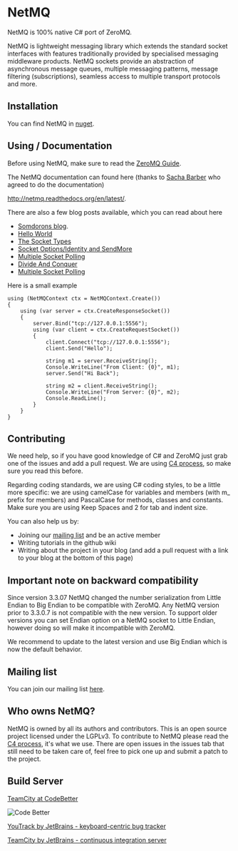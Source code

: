 NetMQ
=====

NetMQ is 100% native C# port of ZeroMQ.

NetMQ is lightweight messaging library which extends the
standard socket interfaces with features traditionally provided by
specialised messaging middleware products. NetMQ sockets provide an
abstraction of asynchronous message queues, multiple messaging patterns,
message filtering (subscriptions), seamless access to multiple transport
protocols and more.

## Installation

You can find NetMQ in [nuget](https://nuget.org/packages/NetMQ/).

## Using / Documentation

Before using NetMQ, make sure to read the [ZeroMQ Guide](http://zguide.zeromq.org/page:all). 

The NetMQ documentation can found here (thanks to [Sacha Barber](http://www.codeproject.com/Members/Sacha-Barber) who agreed to do the documentation) 

http://netmq.readthedocs.org/en/latest/.


There are also a few blog posts available, which you can read about here

+ [Somdorons blog](http://somdoron.com/category/netmq/).
+ [Hello World](http://sachabarbs.wordpress.com/2014/08/19/zeromq-1-introduction/)
+ [The Socket Types](http://sachabarbs.wordpress.com/2014/08/21/zeromq-2-the-socket-types-2/)
+ [Socket Options/Identity and SendMore](http://sachabarbs.wordpress.com/2014/08/26/zeromq-3-socket-optionsidentity-and-sendmore/)
+ [Multiple Socket Polling](http://sachabarbs.wordpress.com/2014/08/27/zeromq-4-multiple-sockets-polling/)
+ [Divide And Conquer](http://sachabarbs.wordpress.com/2014/09/01/zeromq-6-divide-and-conquer/)
+ [Multiple Socket Polling](http://sachabarbs.wordpress.com/2014/08/27/zeromq-4-multiple-sockets-polling/)


Here is a small example

	using (NetMQContext ctx = NetMQContext.Create())
	{
		using (var server = ctx.CreateResponseSocket())
		{
			server.Bind("tcp://127.0.0.1:5556");
			using (var client = ctx.CreateRequestSocket())
			{
				client.Connect("tcp://127.0.0.1:5556");
				client.Send("Hello"); 

				string m1 = server.ReceiveString();
 				Console.WriteLine("From Client: {0}", m1);
 				server.Send("Hi Back");

				string m2 = client.ReceiveString();
				Console.WriteLine("From Server: {0}", m2);
				Console.ReadLine();
			}
		}
	}

## Contributing

We need help, so if you have good knowledge of C# and ZeroMQ just grab one of the issues and add a pull request.
We are using [C4 process](http://rfc.zeromq.org/spec:16), so make sure you read this before.

Regarding coding standards, we are using C# coding styles, to be a little more specific: we are using camelCase for variables and members (with m_ prefix for members) and PascalCase for methods, classes and constants. Make sure you are using Keep Spaces and 2 for tab and indent size.

You can also help us by:

* Joining our [mailing list](https://groups.google.com/d/forum/netmq-dev?hl=en) and be an active member
* Writing tutorials in the github wiki
* Writing about the project in your blog (and add a pull request with a link to your blog at the bottom of this page)

## Important note on backward compatibility 

Since version 3.3.07 NetMQ changed the number serialization from Little Endian to Big Endian to be compatible with ZeroMQ.
Any NetMQ version prior to 3.3.0.7 is not compatible with the new version. To support older versions you can set Endian option on a NetMQ socket to Little Endian,
however doing so will make it incompatible with ZeroMQ.

We recommend to update to the latest version and use Big Endian which is now the default behavior.

## Mailing list

You can join our mailing list [here](https://groups.google.com/d/forum/netmq-dev?hl=en). 

## Who owns NetMQ?

NetMQ is owned by all its authors and contributors. 
This is an open source project licensed under the LGPLv3. 
To contribute to NetMQ please read the [C4 process](http://rfc.zeromq.org/spec:16), it's what we use.
There are open issues in the issues tab that still need to be taken care of, feel free to pick one up and submit a patch to the project.

## Build Server

[TeamCity at CodeBetter](http://teamcity.codebetter.com/project.html?projectId=project372&tab=projectOverview)

![Code Better](http://www.jetbrains.com/img/banners/Codebetter300x250.png)

[YouTrack by JetBrains - keyboard-centric bug tracker](http://www.jetbrains.com/youtrack)

[TeamCity by JetBrains - continuous integration server](http://www.jetbrains.com/teamcity)

